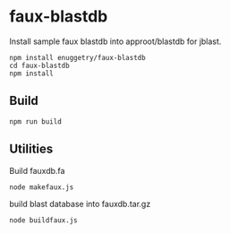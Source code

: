 # faux-blastdb

Install sample faux blastdb into approot/blastdb for jblast.

```
npm install enuggetry/faux-blastdb
cd faux-blastdb
npm install
```

## Build
`npm run build`

## Utilities
Build fauxdb.fa

`node makefaux.js`

build blast database into fauxdb.tar.gz

`node buildfaux.js`
